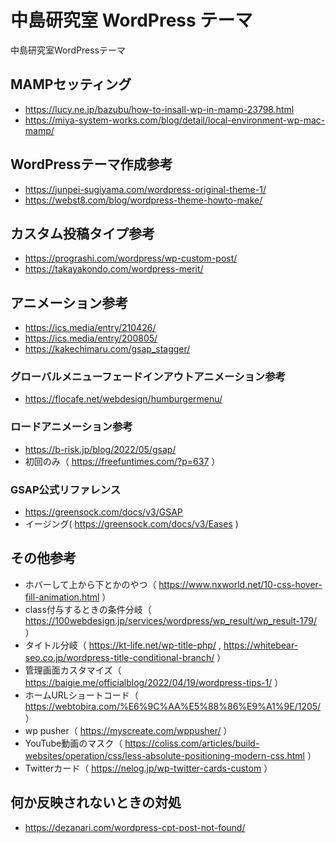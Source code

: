 # 中島研究室 WordPress テーマ

中島研究室WordPressテーマ

## MAMPセッティング
- https://lucy.ne.jp/bazubu/how-to-insall-wp-in-mamp-23798.html
- https://miya-system-works.com/blog/detail/local-environment-wp-mac-mamp/

## WordPressテーマ作成参考
- https://junpei-sugiyama.com/wordpress-original-theme-1/
- https://webst8.com/blog/wordpress-theme-howto-make/

## カスタム投稿タイプ参考
- https://prograshi.com/wordpress/wp-custom-post/
- https://takayakondo.com/wordpress-merit/

## アニメーション参考
- https://ics.media/entry/210426/
- https://ics.media/entry/200805/
- https://kakechimaru.com/gsap_stagger/
### グローバルメニューフェードインアウトアニメーション参考
- https://flocafe.net/webdesign/humburgermenu/
### ロードアニメーション参考
- https://b-risk.jp/blog/2022/05/gsap/
- 初回のみ（ https://freefuntimes.com/?p=637 ）
### GSAP公式リファレンス
- https://greensock.com/docs/v3/GSAP
- イージング( https://greensock.com/docs/v3/Eases )


## その他参考
- ホバーして上から下とかのやつ（ https://www.nxworld.net/10-css-hover-fill-animation.html ）
- class付与するときの条件分岐（ https://100webdesign.jp/services/wordpress/wp_result/wp_result-179/ ）
- タイトル分岐（ https://kt-life.net/wp-title-php/ , https://whitebear-seo.co.jp/wordpress-title-conditional-branch/ ）
- 管理画面カスタマイズ（ https://baigie.me/officialblog/2022/04/19/wordpress-tips-1/ ）
- ホームURLショートコード（ https://webtobira.com/%E6%9C%AA%E5%88%86%E9%A1%9E/1205/ ）
- wp pusher（ https://myscreate.com/wppusher/ ）
- YouTube動画のマスク（ https://coliss.com/articles/build-websites/operation/css/less-absolute-positioning-modern-css.html ）
- Twitterカード（ https://nelog.jp/wp-twitter-cards-custom ）

## 何か反映されないときの対処
- https://dezanari.com/wordpress-cpt-post-not-found/
